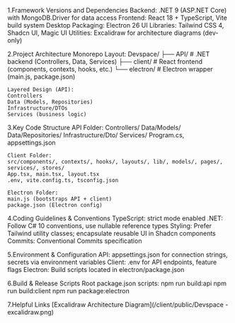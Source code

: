 1.Framework Versions and Dependencies
    Backend: .NET 9 (ASP.NET Core) with MongoDB.Driver for data access
    Frontend: React 18 + TypeScript, Vite build system
    Desktop Packaging: Electron 26
    UI Libraries: Tailwind CSS 4, Shadcn UI, Magic UI
    Utilities: Excalidraw for architecture diagrams (dev-only)

2.Project Architecture
    Monorepo Layout:
    Devspace/
    ├── API/          # .NET backend (Controllers, Data, Services)
    ├── client/       # React frontend (components, contexts, hooks, etc.)
    └── electron/     # Electron wrapper (main.js, package.json)

    Layered Design (API):
    Controllers
    Data (Models, Repositories)
    Infrastructure/DTOs
    Services (business logic)

3.Key Code Structure
    API Folder:
    Controllers/
    Data/Models/
    Data/Repositories/
    Infrastructure/Dto/
    Services/
    Program.cs, appsettings.json

    Client Folder:
    src/components/, contexts/, hooks/, layouts/, lib/, models/, pages/, services/, stores/
    App.tsx, main.tsx, layout.tsx
    .env, vite.config.ts, tsconfig.json

    Electron Folder:
    main.js (bootstraps API + client)
    package.json (Electron config)

4.Coding Guidelines & Conventions
TypeScript: strict mode enabled
    .NET: Follow C# 10 conventions, use nullable reference types
    Styling: Prefer Tailwind utility classes; encapsulate reusable UI in Shadcn components
    Commits: Conventional Commits specification

5.Environment & Configuration
    API: appsettings.json for connection strings, secrets via environment variables
    Client: .env for API endpoints, feature flags
    Electron: Build scripts located in electron/package.json

6.Build & Release Scripts
    Root package.json scripts:
    npm run build:api
    npm run build:client
    npm run package:electron

7.Helpful Links
    [Excalidraw Architecture Diagram](/client/public/Devspace - excalidraw.png)
